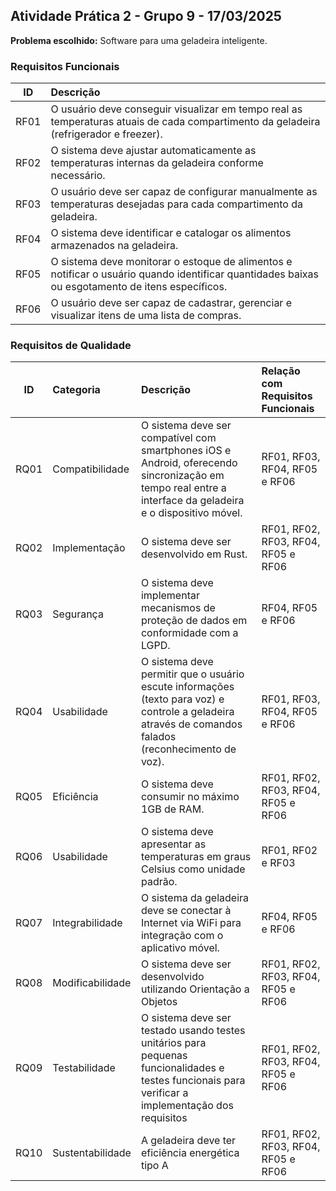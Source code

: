 ## Atividade Prática 2 - Grupo 9 - 17/03/2025

**Problema escolhido:** Software para uma geladeira inteligente.

### Requisitos Funcionais

| ID | Descrição |
|:---:|:---|
| RF01 | O usuário deve conseguir visualizar em tempo real as temperaturas atuais de cada compartimento da geladeira (refrigerador e freezer). |
| RF02 | O sistema deve ajustar automaticamente as temperaturas internas da geladeira conforme necessário. |
| RF03 | O usuário deve ser capaz de configurar manualmente as temperaturas desejadas para cada compartimento da geladeira. |
| RF04 | O sistema deve identificar e catalogar os alimentos armazenados na geladeira. |
| RF05 | O sistema deve monitorar o estoque de alimentos e notificar o usuário quando identificar quantidades baixas ou esgotamento de itens específicos. |
| RF06 | O usuário deve ser capaz de cadastrar, gerenciar e visualizar itens de uma lista de compras. |

### Requisitos de Qualidade

| ID | Categoria | Descrição | Relação com Requisitos Funcionais |
|:---:|:---|:---|:---|
| RQ01 | Compatibilidade | O sistema deve ser compatível com smartphones iOS e Android, oferecendo sincronização em tempo real entre a interface da geladeira e o dispositivo móvel. | RF01, RF03, RF04, RF05 e RF06 |
| RQ02 | Implementação | O sistema deve ser desenvolvido em Rust. | RF01, RF02, RF03, RF04, RF05 e RF06 |
| RQ03 | Segurança | O sistema deve implementar mecanismos de proteção de dados em conformidade com a LGPD. | RF04, RF05 e RF06 |
| RQ04 | Usabilidade | O sistema deve permitir que o usuário escute informações (texto para voz) e controle a geladeira através de comandos falados (reconhecimento de voz). | RF01, RF03, RF04, RF05 e RF06 |
| RQ05 | Eficiência | O sistema deve consumir no máximo 1GB de RAM. | RF01, RF02, RF03, RF04, RF05 e RF06 |
| RQ06 | Usabilidade | O sistema deve apresentar as temperaturas em graus Celsius como unidade padrão. | RF01, RF02 e RF03 |
| RQ07 | Integrabilidade | O sistema da geladeira deve se conectar à Internet via WiFi para integração com o aplicativo móvel. | RF04, RF05 e RF06 |
| RQ08 | Modificabilidade | O sistema deve ser desenvolvido utilizando Orientação a Objetos | RF01, RF02, RF03, RF04, RF05 e RF06 |
| RQ09 | Testabilidade | O sistema deve ser testado usando testes unitários para pequenas funcionalidades e testes funcionais para verificar a implementação dos requisitos | RF01, RF02, RF03, RF04, RF05 e RF06 |
| RQ10 | Sustentabilidade | A geladeira deve ter eficiência energética tipo A | RF01, RF02, RF03, RF04, RF05 e RF06 |

